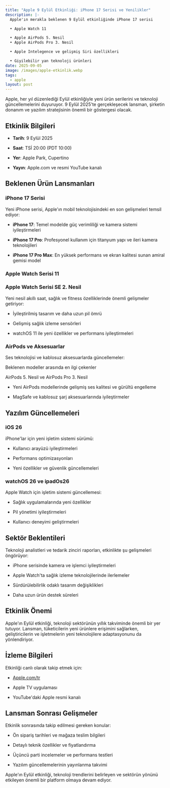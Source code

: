 ```yaml
---
title: "Apple 9 Eylül Etkinliği: iPhone 17 Serisi ve Yenilikler"
description: |-
  Apple'ın merakla beklenen 9 Eylül etkinliğinde iPhone 17 serisi 

  • Apple Watch 11 

  • Apple AirPods 5. Nesil 
  • Apple AirPods Pro 3. Nesil 

  • Apple Intelegence ve gelişmiş Siri özellikleri 

  • Giyilebilir yan teknoloji ürünleri 
date: 2025-09-05
image: /images/apple-etkinlik.webp
tags:
  - apple
layout: post
---
```

Apple, her yıl düzenlediği Eylül etkinliğiyle yeni ürün serilerini ve teknoloji güncellemelerini duyuruyor. 9 Eylül 2025'te gerçekleşecek lansman, şirketin donanım ve yazılım stratejisinin önemli bir göstergesi olacak.

## Etkinlik Bilgileri

*   **Tarih**: 9 Eylül 2025
    
*   **Saat**: TSİ 20:00 (PDT 10:00)
    
*   **Yer**: Apple Park, Cupertino
    
*   **Yayın**: Apple.com ve resmi YouTube kanalı
    

## Beklenen Ürün Lansmanları

### iPhone 17 Serisi

Yeni iPhone serisi, Apple'ın mobil teknolojisindeki en son gelişmeleri temsil ediyor:

*   **iPhone 17**: Temel modelde güç verimliliği ve kamera sistemi iyileştirmeleri
    
*   **iPhone 17 Pro**: Profesyonel kullanım için titanyum yapı ve ileri kamera teknolojileri
    
*   **iPhone 17 Pro Max**: En yüksek performans ve ekran kalitesi sunan amiral gemisi model
    

### Apple Watch Serisi 11

### Apple Watch Serisi SE 2. Nesil

Yeni nesil akıllı saat, sağlık ve fitness özelliklerinde önemli gelişmeler getiriyor:

*   İyileştirilmiş tasarım ve daha uzun pil ömrü
    
*   Gelişmiş sağlık izleme sensörleri
    
*   watchOS 11 ile yeni özellikler ve performans iyileştirmeleri
    

### AirPods ve Aksesuarlar

Ses teknolojisi ve kablosuz aksesuarlarda güncellemeler:

Beklenen modeller arasında en ilgi çekenler

AirPods 5. Nesil ve AirPods Pro 3. Nesil

*   Yeni AirPods modellerinde gelişmiş ses kalitesi ve gürültü engelleme
    
*   MagSafe ve kablosuz şarj aksesuarlarında iyileştirmeler
    

## Yazılım Güncellemeleri

### iOS 26

iPhone'lar için yeni işletim sistemi sürümü:

*   Kullanıcı arayüzü iyileştirmeleri
    
*   Performans optimizasyonları
    
*   Yeni özellikler ve güvenlik güncellemeleri
    

### watchOS 26 ve ipadOs26

Apple Watch için işletim sistemi güncellemesi:

*   Sağlık uygulamalarında yeni özellikler
    
*   Pil yönetimi iyileştirmeleri
    
*   Kullanıcı deneyimi geliştirmeleri
    

## Sektör Beklentileri

Teknoloji analistleri ve tedarik zinciri raporları, etkinlikte şu gelişmeleri öngörüyor:

*   iPhone serisinde kamera ve işlemci iyileştirmeleri
    
*   Apple Watch'ta sağlık izleme teknolojilerinde ilerlemeler
    
*   Sürdürülebilirlik odaklı tasarım değişiklikleri
    
*   Daha uzun ürün destek süreleri
    

## Etkinlik Önemi

Apple'ın Eylül etkinliği, teknoloji sektörünün yıllık takviminde önemli bir yer tutuyor. Lansman, tüketicilerin yeni ürünlere erişimini sağlarken, geliştiricilerin ve işletmelerin yeni teknolojilere adaptasyonunu da yönlendiriyor.

## İzleme Bilgileri

Etkinliği canlı olarak takip etmek için:

*   [Apple.com/tr](https://www.apple.com/tr/apple-events/)
    
*   Apple TV uygulaması
    
*   YouTube'daki Apple resmi kanalı
    

## Lansman Sonrası Gelişmeler

Etkinlik sonrasında takip edilmesi gereken konular:

*   Ön sipariş tarihleri ve mağaza teslim bilgileri
    
*   Detaylı teknik özellikler ve fiyatlandırma
    
*   Üçüncü parti incelemeler ve performans testleri
    
*   Yazılım güncellemelerinin yayınlanma takvimi
    

Apple'ın Eylül etkinliği, teknoloji trendlerini belirleyen ve sektörün yönünü etkileyen önemli bir platform olmaya devam ediyor.